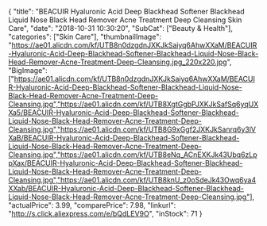 {
	"title": "BEACUIR Hyaluronic Acid Deep Blackhead Softener Blackhead Liquid Nose Black Head Remover Acne Treatment Deep Cleansing Skin Care",
	"date": "2018-10-31 10:30:20",
	"SubCat": ["Beauty & Health"],
	"categories": ["Skin Care"],
	"thumbnailImage": "https://ae01.alicdn.com/kf/UTB8n0dzgdnJXKJkSaiyq6AhwXXaM/BEACUIR-Hyaluronic-Acid-Deep-Blackhead-Softener-Blackhead-Liquid-Nose-Black-Head-Remover-Acne-Treatment-Deep-Cleansing.jpg_220x220.jpg",
	"BigImage": ["https://ae01.alicdn.com/kf/UTB8n0dzgdnJXKJkSaiyq6AhwXXaM/BEACUIR-Hyaluronic-Acid-Deep-Blackhead-Softener-Blackhead-Liquid-Nose-Black-Head-Remover-Acne-Treatment-Deep-Cleansing.jpg","https://ae01.alicdn.com/kf/UTB8XgtGgbPJXKJkSafSq6yqUXXa5/BEACUIR-Hyaluronic-Acid-Deep-Blackhead-Softener-Blackhead-Liquid-Nose-Black-Head-Remover-Acne-Treatment-Deep-Cleansing.jpg","https://ae01.alicdn.com/kf/UTB8G9xGgf2JXKJkSanrq6y3lVXaB/BEACUIR-Hyaluronic-Acid-Deep-Blackhead-Softener-Blackhead-Liquid-Nose-Black-Head-Remover-Acne-Treatment-Deep-Cleansing.jpg","https://ae01.alicdn.com/kf/UTB8eNq_ACnEXKJk43Ubq6zLppXax/BEACUIR-Hyaluronic-Acid-Deep-Blackhead-Softener-Blackhead-Liquid-Nose-Black-Head-Remover-Acne-Treatment-Deep-Cleansing.jpg","https://ae01.alicdn.com/kf/UTB8knU_z0oSdeJk43Owq6ya4XXab/BEACUIR-Hyaluronic-Acid-Deep-Blackhead-Softener-Blackhead-Liquid-Nose-Black-Head-Remover-Acne-Treatment-Deep-Cleansing.jpg"],
	"actualPrice": 3.99,
	"comparePrice": 7.98,
	"linkurl": "http://s.click.aliexpress.com/e/bQdLEV9O",
	"inStock": 71
}
